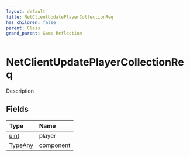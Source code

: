 ```yaml
---
layout: default
title: NetClientUpdatePlayerCollectionReq
has_children: false
parent: Class
grand_parent: Game Reflection
---
```

# NetClientUpdatePlayerCollectionReq
Description 

## Fields

| Type | Name |
|:----------|:--------------|
| [uint](/riftbreaker-wiki/docs/game-reflection/components/uint/) | player |
| [TypeAny](/riftbreaker-wiki/docs/game-reflection/components/type_any/) | component |

